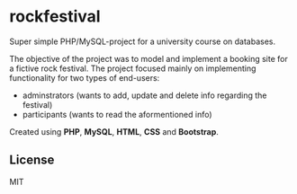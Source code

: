 # rockfestival

Super simple PHP/MySQL-project for a university course on databases.

The objective of the project was to model and implement a booking site for a fictive rock festival. 
The project focused mainly on implementing functionality for two types of end-users:
- adminstrators (wants to add, update and delete info regarding the festival)
- participants (wants to read the aformentioned info)

Created using **PHP**, **MySQL**, **HTML**, **CSS** and **Bootstrap**.

## License
MIT
